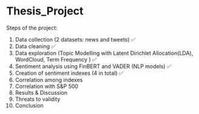 # Thesis_Project

Steps of the project:  
1. Data collection (2 datasets: news and tweets) ✅
2. Data cleaning ✅
3. Data exploration (Topic Modelling with Latent Dirichlet Allocation(LDA), WordCloud, Term Frequency ) ✅
4. Sentiment analysis using FinBERT and VADER (NLP models) ✅
5. Creation of sentiment indexes (4 in total) ✅
6. Correlation among indexes
7. Correlation with S&P 500
8. Results & Discussion
9. Threats to validity
10. Conclusion

